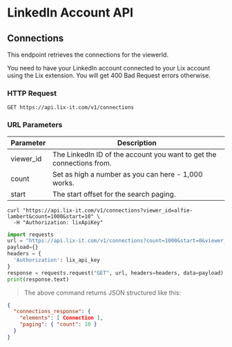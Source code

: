 # LinkedIn Account API

## Connections

This endpoint retrieves the connections for the viewerId.

<aside class="notice">
You need to have your LinkedIn account connected to your Lix account using the Lix extension. You will get 400 Bad Request errors otherwise.
</aside>


### HTTP Request

`GET https://api.lix-it.com/v1/connections`

### URL Parameters

Parameter | Description
--------- | -----------
viewer_id | The LinkedIn ID of the account you want to get the connections from.
count     | Set as high a number as you can here - 1,000 works.
start     | The start offset for the search paging.


```shell
curl "https://api.lix-it.com/v1/connections?viewer_id=alfie-lambert&count=1000&start=10" \
  -H "Authorization: lixApiKey"
```

```python
import requests
url = "https://api.lix-it.com/v1/connections?count=1000&start=0&viewer_id=alfie-lambert"
payload={}
headers = {
  'Authorization': lix_api_key
}
response = requests.request("GET", url, headers=headers, data=payload)
print(response.text)
```

> The above command returns JSON structured like this:
```json
{
  "connections_response": {
    "elements": [ Connection ],
    "paging": { "count": 10 }
  }
}
```